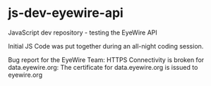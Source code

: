 # js-dev-eyewire-api
JavaScript dev repository - testing the EyeWire API

Initial JS Code was put together during an all-night coding session.

Bug report for the EyeWire Team:
HTTPS Connectivity is broken for data.eyewire.org: The certificate for data.eyewire.org is issued to eyewire.org
